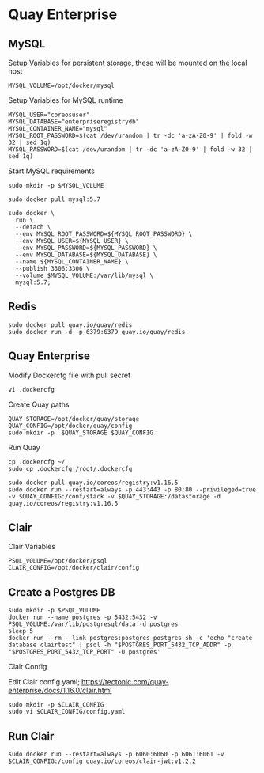 # Quay Enterprise 

## MySQL
Setup Variables for persistent storage, these will be mounted on the local host

```shell
MYSQL_VOLUME=/opt/docker/mysql
```

Setup Variables for MySQL runtime

```shell
MYSQL_USER="coreosuser"
MYSQL_DATABASE="enterpriseregistrydb"
MYSQL_CONTAINER_NAME="mysql"
MYSQL_ROOT_PASSWORD=$(cat /dev/urandom | tr -dc 'a-zA-Z0-9' | fold -w 32 | sed 1q)
MYSQL_PASSWORD=$(cat /dev/urandom | tr -dc 'a-zA-Z0-9' | fold -w 32 | sed 1q)
```

Start MySQL requirements

```shell
sudo mkdir -p $MYSQL_VOLUME

sudo docker pull mysql:5.7

sudo docker \
  run \
  --detach \
  --env MYSQL_ROOT_PASSWORD=${MYSQL_ROOT_PASSWORD} \
  --env MYSQL_USER=${MYSQL_USER} \
  --env MYSQL_PASSWORD=${MYSQL_PASSWORD} \
  --env MYSQL_DATABASE=${MYSQL_DATABASE} \
  --name ${MYSQL_CONTAINER_NAME} \
  --publish 3306:3306 \
  --volume $MYSQL_VOLUME:/var/lib/mysql \
  mysql:5.7;
```


## Redis
```shell
sudo docker pull quay.io/quay/redis
sudo docker run -d -p 6379:6379 quay.io/quay/redis
```

## Quay Enterprise

Modify Dockercfg file with pull secret
```shell
vi .dockercfg 
```

Create Quay paths
```shell
QUAY_STORAGE=/opt/docker/quay/storage
QUAY_CONFIG=/opt/docker/quay/config
sudo mkdir -p  $QUAY_STORAGE $QUAY_CONFIG
```

Run Quay
```shell
cp .dockercfg ~/
sudo cp .dockercfg /root/.dockercfg

sudo docker pull quay.io/coreos/registry:v1.16.5
sudo docker run --restart=always -p 443:443 -p 80:80 --privileged=true -v $QUAY_CONFIG:/conf/stack -v $QUAY_STORAGE:/datastorage -d quay.io/coreos/registry:v1.16.5
```

## Clair 
Clair Variables
```shell
PSQL_VOLUME=/opt/docker/psql
CLAIR_CONFIG=/opt/docker/clair/config
```

## Create a Postgres DB

```shell
sudo mkdir -p $PSQL_VOLUME
docker run --name postgres -p 5432:5432 -v PSQL_VOLUME:/var/lib/postgresql/data -d postgres 
sleep 5
docker run --rm --link postgres:postgres postgres sh -c 'echo "create database clairtest" | psql -h "$POSTGRES_PORT_5432_TCP_ADDR" -p "$POSTGRES_PORT_5432_TCP_PORT" -U postgres'
``` 


Clair Config

Edit Clair config.yaml; https://tectonic.com/quay-enterprise/docs/1.16.0/clair.html
```shell
sudo mkdir -p $CLAIR_CONFIG
sudo vi $CLAIR_CONFIG/config.yaml
```

## Run Clair
```shell
sudo docker run --restart=always -p 6060:6060 -p 6061:6061 -v $CLAIR_CONFIG:/config quay.io/coreos/clair-jwt:v1.2.2
```
